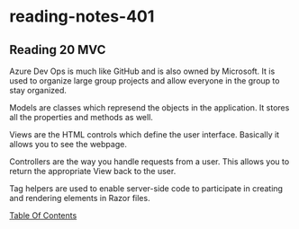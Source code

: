 # reading-notes-401


## Reading 20 MVC

Azure Dev Ops is much like GitHub and is also owned by Microsoft. It is used to organize large group projects and allow everyone in the group to stay organized.

Models are classes which represend the objects in the application. It stores all the properties and methods as well.

Views are the HTML controls which define the user interface. Basically it allows you to see the webpage.

Controllers are the way you handle requests from a user. This allows you to return the appropriate View back to the user.

Tag helpers are used to enable server-side code to participate in creating and rendering elements in Razor files.

[Table Of Contents](README.md)